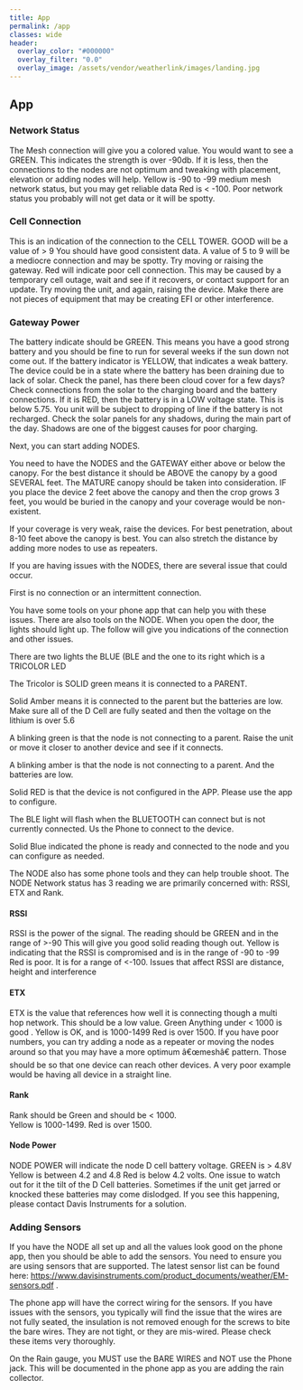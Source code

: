 ```yaml
---
title: App
permalink: /app
classes: wide
header:
  overlay_color: "#000000"
  overlay_filter: "0.0"
  overlay_image: /assets/vendor/weatherlink/images/landing.jpg
---
```


<h2 id="howtheappcanhelp">App</h2>

<h3 id="networkstatus">Network Status</h3>

<p>The Mesh connection will give you a colored value. You would want to see a GREEN.  This indicates the strength is over -90db.
If it is less, then the connections to the nodes are not optimum and tweaking with placement, elevation or adding nodes will help.
Yellow is -90 to -99 medium mesh network status, but you may get reliable data
Red is &lt; -100. Poor network status you probably will not get data or it will be spotty.</p>

<h3 id="cellconnection-1">Cell Connection</h3>

<p>This is an indication of the connection to the CELL TOWER.
GOOD will be a value of > 9 You should have good consistent data.
A value of 5 to 9 will be a mediocre connection and may be spotty. Try moving or raising the gateway.
Red will indicate poor cell connection. This may be caused by a temporary cell outage, wait and see if it recovers, or contact support for an update. Try moving the unit, and again, raising the device. Make there are not pieces of equipment that may be creating EFI or other interference.</p>

<h3 id="gatewaypower">Gateway Power</h3>

<p>The battery indicate should be GREEN. This means you have a good strong battery and you should be fine to run for several weeks if the sun down not come out.
If the battery indicator is YELLOW, that indicates a weak battery.  The device could be in a state where the battery has been draining due to lack of solar. Check the panel, has there been cloud cover for a few days? Check connections from the solar to the charging board and the battery connections.
If it is RED, then the battery is in a LOW voltage state. This is below 5.75. You unit will be subject to dropping of line if the battery is not recharged. Check the solar panels for any shadows, during the main part of the day. Shadows are one of the biggest causes for poor charging.</p>

<p>Next, you can start adding NODES.</p>

<p>You need to have the NODES and the GATEWAY either above or below the canopy.  For the best distance it should be ABOVE the canopy by a good SEVERAL feet. The MATURE canopy should be taken into consideration. IF you place the device 2 feet above the canopy and then the crop grows 3 feet, you would be buried in the canopy and your coverage would be non-existent.</p>

<p>If your coverage is very weak, raise the devices. For best penetration, about 8-10 feet above the canopy is best. You can also stretch the distance by adding more nodes to use as repeaters.</p>

<p>If you are having issues with the NODES, there are several issue that could occur.</p>

<p>First is no connection or an intermittent connection.</p>

<p>You have some tools on your phone app that can help you with these issues. 
There are also tools on the NODE.  When you open the door, the lights should light up. The follow will give you indications of the connection and other issues.</p>

<p>There are two lights the BLUE (BLE and the one to its right which is a TRICOLOR LED</p>

<p>The Tricolor is SOLID green means it is connected to a PARENT. </p>

<p>Solid Amber means it is connected to the parent but the batteries are low. Make sure all of the D Cell are fully seated and then the voltage on the lithium is over 5.6</p>

<p>A blinking green is that the node is not connecting to a parent. Raise the unit or move it closer to another device and see if it connects.</p>

<p>A blinking amber is that the node is not connecting to a parent. And the batteries are low.</p>

<p>Solid RED is that the device is not configured in the APP. Please use the app to configure.</p>

<p>The BLE light will flash when the BLUETOOTH can connect but is not currently connected. Us the Phone to connect to the device.</p>

<p>Solid Blue indicated the phone is ready and connected to the node and you can configure as needed.</p>

<p>The NODE also has some phone tools and they can help trouble shoot.
The NODE Network status has 3 reading we are primarily concerned with: RSSI, ETX and Rank.</p>

<h4 id="rssi">RSSI</h4>

<p>RSSI is the power of the signal. The reading should be GREEN  and in the range of >-90 This will give you good solid reading though out.
Yellow is indicating that the RSSI is compromised and is in the range of -90 to -99
Red is poor. It is for a range of &lt;-100. 
Issues that affect RSSI are distance, height and interference </p>

<h4 id="etx">ETX</h4>

<p>ETX is the  value that references how well it is connecting though a multi hop network. This should be a low value. 
Green Anything under &lt; 1000 is good .
Yellow is OK, and is 1000-1499
Red is over 1500.
If you have poor numbers, you can try adding a node as a repeater or moving the nodes around so that you may have a more optimum â€œmeshâ€ pattern. Those should be so that one device can reach other devices. A very poor example would be having all device in a straight line.</p>

<h4 id="rank">Rank</h4>

<p>Rank should be Green and should be &lt; 1000. <br />
Yellow is 1000-1499.
Red is over 1500.</p>

<h4 id="nodepower">Node Power</h4>

<p>NODE POWER will indicate the node D cell battery voltage.
GREEN is > 4.8V
Yellow is between 4.2 and 4.8
Red is below 4.2 volts.
One issue to watch out for it the tilt of the D Cell batteries. Sometimes if the unit get jarred or knocked these batteries may come dislodged. If you see this happening, please contact Davis Instruments for a solution.</p>

<h3 id="addingsensors">Adding Sensors</h3>

<p>If you have the NODE all set up and all the values look good on the phone app, then you should be able to add the sensors. You need to ensure you are using sensors that are supported. 
The latest sensor list can be found here: 
<a href="https://www.davisinstruments.com/product_documents/weather/EM-sensors.pdf">https://www.davisinstruments.com/product_documents/weather/EM-sensors.pdf</a> .</p>

<p>The phone app will have the correct wiring for the sensors. If you have issues with the sensors, 
you typically will find the issue that the wires are not fully seated, the insulation is not removed enough for the screws to bite the bare wires. 
They are not tight, or they are mis-wired. Please check these items very thoroughly.</p>

<p>On the Rain gauge, you MUST use the BARE WIRES and NOT use the Phone jack. This will be documented in the phone app as you are adding the rain collector.</p>


